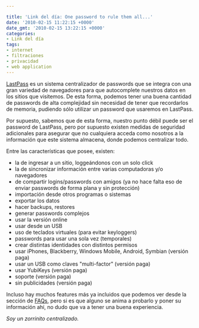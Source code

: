 ```yaml
---

title: 'Link del día: One password to rule them all...'
date: '2010-02-15 11:22:15 +0000'
date_gmt: '2010-02-15 13:22:15 +0000'
categories:
- Link del día
tags:
- internet
- filtraciones
- privacidad
- web application
---
```


[LastPass](https://lastpass.com/) es un sistema centralizador de passwords que se integra con una gran variedad de navegadores para que autocomplete nuestros datos en los sitios que visitemos. De esta forma, podemos tener una buena cantidad de passwords de alta complejidad sin necesidad de tener que recordarlos de memoria, pudiendo sólo utilizar un password que usaremos en LastPass.

Por supuesto, sabemos que de esta forma, nuestro punto débil puede ser el password de LastPass, pero por supuesto existen medidas de seguridad adicionales para asegurar que no cualquiera acceda como nosotros a la información que este sistema almacena, donde podemos centralizar todo.

Entre las características que posee, existen:

- la de ingresar a un sitio, loggeándonos con un solo click
- la de sincronizar información entre varias computadoras y/o navegadores
- de compartir logins/passwords con amigos (ya no hace falta eso de enviar passwords de forma plana y sin protección)
- importación desde otros programas o sistemas
- exportar los datos
- hacer backups, restores
- generar passwords complejos
- usar la versión online
- usar desde un USB
- uso de teclados virtuales (para evitar keyloggers)
- passwords para usar una sola vez (temporales)
- crear distintas identidades con distintos permisos
- usar iPhones, Blackberry, Windows Mobile, Android, Symbian (versión paga)
- usar un USB como claves "multi-factor" (versión paga)
- usar YubiKeys (versión paga)
- soporte (versión paga)
- sin publicidades (versión paga)

Incluso hay muchos features más ya incluidos que podemos ver desde la sección de [FAQs](https://lastpass.com/support_faqs.php), pero si es que alguno se anima a probarlo y poner su información ahí, no dudo que va a tener una buena experiencia.

_Soy un zorrinito centralizado._
